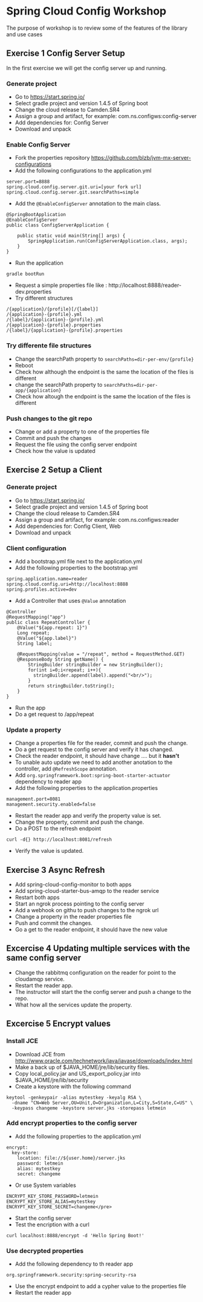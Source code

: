 # Spring Cloud Config Workshop
The purpose of workshop is to review some of the features of the library and use cases

## Exercise 1 Config Server Setup

In the first exercise we will get the config server up and running.

### Generate project 

* Go to https://start.spring.io/
* Select gradle project and version 1.4.5 of Spring boot
* Change the cloud release to Camden.SR4
* Assign a group and artifact, for example: com.ns.configws:config-server
* Add dependencies for: Config Server
* Download and unpack

### Enable Config Server
* Fork the properties repository https://github.com/blzb/jvm-mx-server-configurations
* Add the following configurations to the application.yml
```
server.port=8888
spring.cloud.config.server.git.uri=[your fork url]
spring.cloud.config.server.git.searchPaths=simple
```
* Add the `@EnableConfigServer` annotation to the main class.
```
@SpringBootApplication
@EnableConfigServer
public class ConfigServerApplication {

	public static void main(String[] args) {
		SpringApplication.run(ConfigServerApplication.class, args);
	}
}

```
* Run the application
```
gradle bootRun
```
* Request a simple properties file like : http://localhost:8888/reader-dev.properties
* Try different structures
```
/{application}/{profile}[/{label}]
/{application}-{profile}.yml
/{label}/{application}-{profile}.yml
/{application}-{profile}.properties
/{label}/{application}-{profile}.properties
```
### Try differente file structures
* Change the searchPath property to `searchPaths=dir-per-env/{profile}`
* Reboot
* Check how although the endpoint is the same the location of the files is different
* change the searchPath property to `searchPaths=dir-per-app/{application}`
* Check how altough the endpoint is the same the location of the files is different

### Push changes to the git repo
* Change or add a property to one of the properties file
* Commit and push the changes
* Request the file using the config server endpoint
* Check how the value is updated

## Exercise 2 Setup a Client

### Generate project 

* Go to https://start.spring.io/
* Select gradle project and version 1.4.5 of Spring boot
* Change the cloud release to Camden.SR4
* Assign a group and artifact, for example: com.ns.configws:reader
* Add dependencies for: Config Client, Web
* Download and unpack

### Client configuration
* Add a bootstrap.yml file next to the application.yml
* Add the following properties to the bootstrap.yml
```
spring.application.name=reader
spring.cloud.config.uri=http://localhost:8888
spring.profiles.active=dev
```
* Add a Controller that uses `@Value` annotation
```
@Controller
@RequestMapping("app")
public class RepeatController {
    @Value("${app.repeat: 1}")
    Long repeat;
    @Value("${app.label}")
    String label;

    @RequestMapping(value = "/repeat", method = RequestMethod.GET)
    @ResponseBody String getName() {
        StringBuilder stringBuilder = new StringBuilder();
        for(int i=0;i<repeat; i++){
          stringBuilder.append(label).append("<br/>");
        }
        return stringBuilder.toString();
    }
}
```
* Run the app
* Do a get request to /app/repeat

### Update a property
* Change a properties file for the reader, commit and push the change.
* Do a get request to the config server and verify it has changed.
* Check the reader endpoint, it should have change .... but it __hasn't__
* To unable auto update we need to add another anotation to the controller, add `@RefreshScope` annotation.
* Add `org.springframework.boot:spring-boot-starter-actuator` dependency to reader app
* Add the following properties to the application.properties
```
management.port=8081
management.security.enabled=false
```
* Restart the reader app and verify the property value is set.
* Change the property, commit and push the change. 
* Do a POST to the refresh endpoint
```
curl -d{} http://localhost:8081/refresh
```
* Verify the value is updated.

## Exercise 3 Async Refresh
* Add spring-cloud-config-monitor to both apps
* Add spring-cloud-starter-bus-amqp to the reader service 
* Restart both apps
* Start an ngrok process pointing to the config server 
* Add a webhook on githu to push changes to the ngrok url
* Change a property in the reader properties file
* Push and commit the changes.
* Go a get to the reader endpoint, it should have the new value

## Excercise 4 Updating multiple services with the same config server
* Change the rabbitmq configuration on the reader for point to the cloudamqp service.
* Restart the reader app.
* The instructor will start the the config server and push a change to the repo.
* What how all the services update the property.

## Excercise 5 Encrypt values

### Install JCE 
* Download JCE from http://www.oracle.com/technetwork/java/javase/downloads/index.html
* Make a back up of $JAVA_HOME/jre/lib/security files.
* Copy local_policy.jar and US_export_policy.jar into $JAVA_HOME/jre/lib/security
* Create a keystore with the following command
```
keytool -genkeypair -alias mytestkey -keyalg RSA \
  -dname "CN=Web Server,OU=Unit,O=Organization,L=City,S=State,C=US" \
  -keypass changeme -keystore server.jks -storepass letmein
```
### Add encrypt properties to the config server
* Add the following properties to the application.yml
```
encrypt:
  key-store:
    location: file://${user.home}/server.jks
    password: letmein
    alias: mytestkey
    secret: changeme
```
* Or use System variables
```
ENCRYPT_KEY_STORE_PASSWORD=letmein
ENCRYPT_KEY_STORE_ALIAS=mytestkey
ENCRYPT_KEY_STORE_SECRET=changeme</pre>
```
* Start the config server
* Test the encription with a curl
```
curl localhost:8888/encrypt -d 'Hello Spring Boot!'
```
### Use decrypted properties
* Add the following dependency to th reader app
```
org.springframework.security:spring-security-rsa
```
* Use the encrypt endpoint to add a cypher value to the properties file
* Restart the reader app


